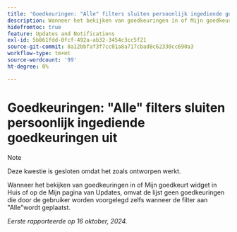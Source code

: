 ```yaml
---
title: 'Goedkeuringen: "Alle" filters sluiten persoonlijk ingediende goedkeuringen uit'
description: Wanneer het bekijken van goedkeuringen in of Mijn goedkeurt widget in Huis of op de Mijn pagina van Updates, omvat de lijst geen goedkeuringen die door de gebruiker worden voorgelegd zelfs wanneer de filter aan "Alle"wordt geplaatst.
hidefromtoc: true
feature: Updates and Notifications
exl-id: 5b861fdd-0fcf-492a-ab32-3454c3cc5f21
source-git-commit: 8a12bbfaf3f7cc01a8a717cbad8c62330cc690a3
workflow-type: tm+mt
source-wordcount: '99'
ht-degree: 0%

---
```


# Goedkeuringen: &quot;Alle&quot; filters sluiten persoonlijk ingediende goedkeuringen uit

>[!NOTE]
>
>Deze kwestie is gesloten omdat het zoals ontworpen werkt.

Wanneer het bekijken van goedkeuringen in of Mijn goedkeurt widget in Huis of op de Mijn pagina van Updates, omvat de lijst geen goedkeuringen die door de gebruiker worden voorgelegd zelfs wanneer de filter aan &quot;Alle&quot;wordt geplaatst.

_Eerste rapporteerde op 16 oktober, 2024._
